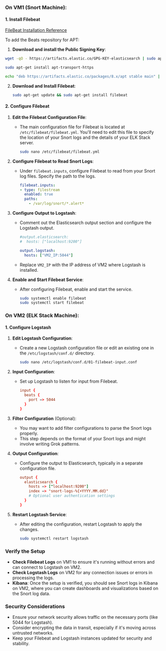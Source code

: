 ### On VM1 (Snort Machine):

#### 1. **Install Filebeat**

[FileBeat Installation Reference](https://www.elastic.co/guide/en/beats/filebeat/8.11/setup-repositories.html#_apt)

To add the Beats repository for APT:

1. **Download and install the Public Signing Key**:
  ```bash
  wget -qO - https://artifacts.elastic.co/GPG-KEY-elasticsearch | sudo apt-key add -
  ```

  ```bash
  sudo apt-get install apt-transport-https
  ```

  ```bash
  echo "deb https://artifacts.elastic.co/packages/8.x/apt stable main" | sudo tee -a /etc/apt/sources.list.d/elastic-8.x.list
  ```
2. **Download and Install Filebeat**:
     ```bash
     sudo apt-get update && sudo apt-get install filebeat
     ```

#### 2. **Configure Filebeat**

1. **Edit the Filebeat Configuration File**:
   - The main configuration file for Filebeat is located at `/etc/filebeat/filebeat.yml`. You'll need to edit this file to specify the location of your Snort logs and the details of your ELK Stack server.
     ```bash
     sudo nano /etc/filebeat/filebeat.yml
     ```

2. **Configure Filebeat to Read Snort Logs**:
   - Under `filebeat.inputs`, configure Filebeat to read from your Snort log files. Specify the path to the logs.
     ```yaml
     filebeat.inputs:
     - type: filestream
       enabled: true
       paths:
         - /var/log/snort/*.alert*
     ```
     
3. **Configure Output to Logstash**:
   - Comment out the Elasticsearch output section and configure the Logstash output.
     ```yaml
     #output.elasticsearch:
     #  hosts: ["localhost:9200"]

     output.logstash:
       hosts: ["VM2_IP:5044"]
     ```
   - Replace `VM2_IP` with the IP address of VM2 where Logstash is installed.

4. **Enable and Start Filebeat Service**:
   - After configuring Filebeat, enable and start the service.
     ```bash
     sudo systemctl enable filebeat
     sudo systemctl start filebeat
     ```

### On VM2 (ELK Stack Machine):

#### 1. **Configure Logstash**

1. **Edit Logstash Configuration**:
   - Create a new Logstash configuration file or edit an existing one in the `/etc/logstash/conf.d/` directory.
     ```bash
     sudo nano /etc/logstash/conf.d/01-filebeat-input.conf
     ```
   
2. **Input Configuration**:
   - Set up Logstash to listen for input from Filebeat.
     ```conf
     input {
       beats {
         port => 5044
       }
     }
     ```

3. **Filter Configuration** (Optional):
   - You may want to add filter configurations to parse the Snort logs properly.
   - This step depends on the format of your Snort logs and might involve writing Grok patterns.

4. **Output Configuration**:
   - Configure the output to Elasticsearch, typically in a separate configuration file.
     ```conf
     output {
       elasticsearch {
         hosts => ["localhost:9200"]
         index => "snort-logs-%{+YYYY.MM.dd}"
         # Optional user authentication settings
       }
     }
     ```

5. **Restart Logstash Service**:
   - After editing the configuration, restart Logstash to apply the changes.
     ```bash
     sudo systemctl restart logstash
     ```

### Verify the Setup

- **Check Filebeat Logs** on VM1 to ensure it's running without errors and can connect to Logstash on VM2.
- **Check Logstash Logs** on VM2 for any connection issues or errors in processing the logs.
- **Kibana**: Once the setup is verified, you should see Snort logs in Kibana on VM2, where you can create dashboards and visualizations based on the Snort log data.

### Security Considerations

- Ensure your network security allows traffic on the necessary ports (like 5044 for Logstash).
- Consider encrypting the data in transit, especially if it's moving across untrusted networks.
- Keep your Filebeat and Logstash instances updated for security and stability.

